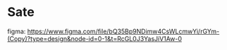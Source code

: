 # Sate
figma: https://www.figma.com/file/bQ35Bp9NDimw4CsWLcmwYi/rGYm-(Copy)?type=design&node-id=0-1&t=RcGL0J3YasJiV1Aw-0
